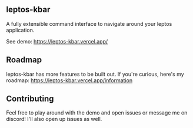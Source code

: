 
## **leptos-kbar**
A fully extensible command interface to navigate around your leptos application.

See demo: https://leptos-kbar.vercel.app/


## Roadmap
leptos-kbar has more features to be built out. If you're curious, here's my roadmap: https://leptos-kbar.vercel.app/information


## Contributing
Feel free to play around with the demo and open issues or message me on discord! I'll also open up issues as well.